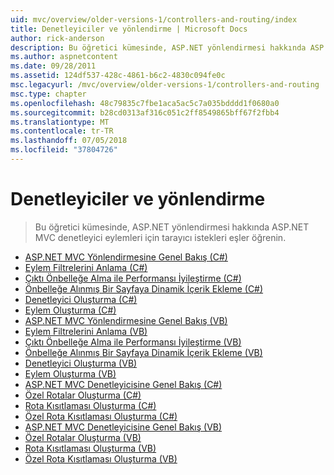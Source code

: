 ```yaml
---
uid: mvc/overview/older-versions-1/controllers-and-routing/index
title: Denetleyiciler ve yönlendirme | Microsoft Docs
author: rick-anderson
description: Bu öğretici kümesinde, ASP.NET yönlendirmesi hakkında ASP.NET MVC denetleyici eylemleri için tarayıcı istekleri eşler öğrenin.
ms.author: aspnetcontent
ms.date: 09/28/2011
ms.assetid: 124df537-428c-4861-b6c2-4830c094fe0c
msc.legacyurl: /mvc/overview/older-versions-1/controllers-and-routing
msc.type: chapter
ms.openlocfilehash: 48c79835c7fbe1aca5ac5c7a035bdddd1f0680a0
ms.sourcegitcommit: b28cd0313af316c051c2ff8549865bff67f2fbb4
ms.translationtype: MT
ms.contentlocale: tr-TR
ms.lasthandoff: 07/05/2018
ms.locfileid: "37804726"
---
```

<a name="controllers-and-routing"></a>Denetleyiciler ve yönlendirme
====================
> Bu öğretici kümesinde, ASP.NET yönlendirmesi hakkında ASP.NET MVC denetleyici eylemleri için tarayıcı istekleri eşler öğrenin.


- [ASP.NET MVC Yönlendirmesine Genel Bakış (C#)](asp-net-mvc-routing-overview-cs.md)
- [Eylem Filtrelerini Anlama (C#)](understanding-action-filters-cs.md)
- [Çıktı Önbelleğe Alma ile Performansı İyileştirme (C#)](improving-performance-with-output-caching-cs.md)
- [Önbelleğe Alınmış Bir Sayfaya Dinamik İçerik Ekleme (C#)](adding-dynamic-content-to-a-cached-page-cs.md)
- [Denetleyici Oluşturma (C#)](creating-a-controller-cs.md)
- [Eylem Oluşturma (C#)](creating-an-action-cs.md)
- [ASP.NET MVC Yönlendirmesine Genel Bakış (VB)](asp-net-mvc-routing-overview-vb.md)
- [Eylem Filtrelerini Anlama (VB)](understanding-action-filters-vb.md)
- [Çıktı Önbelleğe Alma ile Performansı İyileştirme (VB)](improving-performance-with-output-caching-vb.md)
- [Önbelleğe Alınmış Bir Sayfaya Dinamik İçerik Ekleme (VB)](adding-dynamic-content-to-a-cached-page-vb.md)
- [Denetleyici Oluşturma (VB)](creating-a-controller-vb.md)
- [Eylem Oluşturma (VB)](creating-an-action-vb.md)
- [ASP.NET MVC Denetleyicisine Genel Bakış (C#)](aspnet-mvc-controllers-overview-cs.md)
- [Özel Rotalar Oluşturma (C#)](creating-custom-routes-cs.md)
- [Rota Kısıtlaması Oluşturma (C#)](creating-a-route-constraint-cs.md)
- [Özel Rota Kısıtlaması Oluşturma (C#)](creating-a-custom-route-constraint-cs.md)
- [ASP.NET MVC Denetleyicisine Genel Bakış (VB)](asp-net-mvc-controller-overview-vb.md)
- [Özel Rotalar Oluşturma (VB)](creating-custom-routes-vb.md)
- [Rota Kısıtlaması Oluşturma (VB)](creating-a-route-constraint-vb.md)
- [Özel Rota Kısıtlaması Oluşturma (VB)](creating-a-custom-route-constraint-vb.md)
